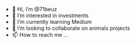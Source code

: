 - 👋 Hi, I’m @71beuz
- 👀 I’m interested in investments
- 🌱 I’m currently learning Medium
- 💞️ I’m looking to collaborate on animals projects
- 📫 How to reach me ...

<!---
71beuz/71beuz is a ✨ special ✨ repository because its `README.md` (this file) appears on your GitHub profile.
You can click the Preview link to take a look at your changes.
--->
